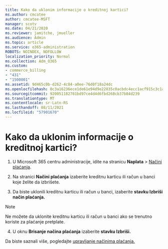 ```yaml
---
title: Kako da uklonim informacije o kreditnoj kartici?
ms.author: cmcatee
author: cmcatee-MSFT
manager: scotv
ms.date: 04/21/2020
ms.reviewer: jamitche, jmueller
ms.audience: Admin
ms.topic: article
ms.service: o365-administration
ROBOTS: NOINDEX, NOFOLLOW
localization_priority: Normal
ms.collection: Adm_O365
ms.custom:
- commerce_billing
- "431"
- "1500001"
ms.assetid: 9d465c0b-d262-4c84-a0ee-76d0f18a24dc
ms.openlocfilehash: 0c3a16236ece1de61e94d9e22835c0acbdc4ecc1acf915c3c1ad26aa0174dc37
ms.sourcegitcommit: 920051182781bd97ce4d4d6fbd268cb37b84d239
ms.translationtype: MT
ms.contentlocale: sr-Latn-RS
ms.lasthandoff: 08/11/2021
ms.locfileid: "57901670"
---
```

# <a name="how-do-i-remove-my-credit-card-information"></a>Kako da uklonim informacije o kreditnoj kartici?

1. U Microsoft 365 centru administracije, idite na stranicu **Naplata** \> [Načini plaćanja](https://go.microsoft.com/fwlink/p/?linkid=2018806).

2. Na stranici **Načini plaćanja** izaberite kreditnu karticu ili račun u banci koje želite da izbrišete.

3. Da biste uklonili kreditnu karticu ili račun u banci, izaberite **stavku Izbriši način plaćanja.**

> [!NOTE]
> Ne možete da uklonite kreditnu karticu ili račun u banci ako se trenutno koriste za plaćanje pretplate.

4. U oknu **Brisanje načina plaćanja** izaberite **stavku Izbriši.**

Da biste saznali više, pogledajte [upravljanje načinima plaćanja.](https://docs.microsoft.com/microsoft-365/commerce/billing-and-payments/manage-payment-methods)